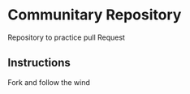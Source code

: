 # Communitary Repository
Repository to practice pull Request

## Instructions
Fork and follow the wind